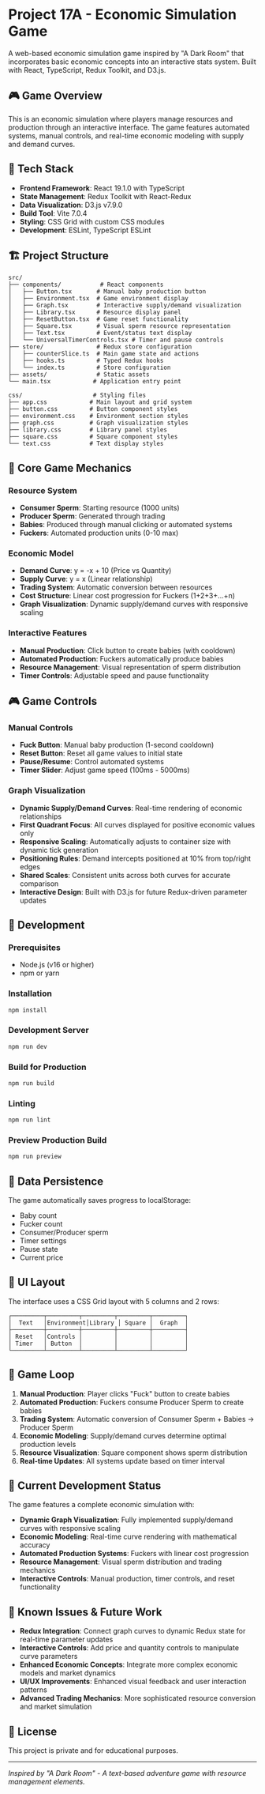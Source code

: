 # Project 17A - Economic Simulation Game

A web-based economic simulation game inspired by "A Dark Room" that incorporates basic economic concepts into an interactive stats system. Built with React, TypeScript, Redux Toolkit, and D3.js.

## 🎮 Game Overview

This is an economic simulation where players manage resources and production through an interactive interface. The game features automated systems, manual controls, and real-time economic modeling with supply and demand curves.

## 🚀 Tech Stack

- **Frontend Framework**: React 19.1.0 with TypeScript
- **State Management**: Redux Toolkit with React-Redux
- **Data Visualization**: D3.js v7.9.0
- **Build Tool**: Vite 7.0.4
- **Styling**: CSS Grid with custom CSS modules
- **Development**: ESLint, TypeScript ESLint

## 🏗️ Project Structure

```
src/
├── components/           # React components
│   ├── Button.tsx       # Manual baby production button
│   ├── Environment.tsx  # Game environment display
│   ├── Graph.tsx        # Interactive supply/demand visualization
│   ├── Library.tsx      # Resource display panel
│   ├── ResetButton.tsx  # Game reset functionality
│   ├── Square.tsx       # Visual sperm resource representation
│   ├── Text.tsx         # Event/status text display
│   └── UniversalTimerControls.tsx # Timer and pause controls
├── store/               # Redux store configuration
│   ├── counterSlice.ts  # Main game state and actions
│   ├── hooks.ts         # Typed Redux hooks
│   └── index.ts         # Store configuration
├── assets/              # Static assets
└── main.tsx            # Application entry point

css/                    # Styling files
├── app.css            # Main layout and grid system
├── button.css         # Button component styles
├── environment.css    # Environment section styles
├── graph.css          # Graph visualization styles
├── library.css        # Library panel styles
├── square.css         # Square component styles
└── text.css           # Text display styles
```

## 🎯 Core Game Mechanics

### Resource System
- **Consumer Sperm**: Starting resource (1000 units)
- **Producer Sperm**: Generated through trading
- **Babies**: Produced through manual clicking or automated systems
- **Fuckers**: Automated production units (0-10 max)

### Economic Model
- **Demand Curve**: y = -x + 10 (Price vs Quantity)
- **Supply Curve**: y = x (Linear relationship)
- **Trading System**: Automatic conversion between resources
- **Cost Structure**: Linear cost progression for Fuckers (1+2+3+...+n)
- **Graph Visualization**: Dynamic supply/demand curves with responsive scaling

### Interactive Features
- **Manual Production**: Click button to create babies (with cooldown)
- **Automated Production**: Fuckers automatically produce babies
- **Resource Management**: Visual representation of sperm distribution
- **Timer Controls**: Adjustable speed and pause functionality

## 🎮 Game Controls

### Manual Controls
- **Fuck Button**: Manual baby production (1-second cooldown)
- **Reset Button**: Reset all game values to initial state
- **Pause/Resume**: Control automated systems
- **Timer Slider**: Adjust game speed (100ms - 5000ms)

### Graph Visualization
- **Dynamic Supply/Demand Curves**: Real-time rendering of economic relationships
- **First Quadrant Focus**: All curves displayed for positive economic values only
- **Responsive Scaling**: Automatically adjusts to container size with dynamic tick generation
- **Positioning Rules**: Demand intercepts positioned at 10% from top/right edges
- **Shared Scales**: Consistent units across both curves for accurate comparison
- **Interactive Design**: Built with D3.js for future Redux-driven parameter updates

## 🔧 Development

### Prerequisites
- Node.js (v16 or higher)
- npm or yarn

### Installation
```bash
npm install
```

### Development Server
```bash
npm run dev
```

### Build for Production
```bash
npm run build
```

### Linting
```bash
npm run lint
```

### Preview Production Build
```bash
npm run preview
```

## 💾 Data Persistence

The game automatically saves progress to localStorage:
- Baby count
- Fucker count
- Consumer/Producer sperm
- Timer settings
- Pause state
- Current price

## 🎨 UI Layout

The interface uses a CSS Grid layout with 5 columns and 2 rows:

```
┌─────────┬─────────┬─────────┬─────────┬─────────┐
│  Text   │Environment│Library │ Square │  Graph  │
├─────────┼─────────┼─────────┼─────────┼─────────┤
│ Reset   │Controls │         │         │         │
│ Timer   │ Button  │         │         │         │
└─────────┴─────────┴─────────┴─────────┴─────────┘
```

## 🔄 Game Loop

1. **Manual Production**: Player clicks "Fuck" button to create babies
2. **Automated Production**: Fuckers consume Producer Sperm to create babies
3. **Trading System**: Automatic conversion of Consumer Sperm + Babies → Producer Sperm
4. **Economic Modeling**: Supply/demand curves determine optimal production levels
5. **Resource Visualization**: Square component shows sperm distribution
6. **Real-time Updates**: All systems update based on timer interval

## 🎯 Current Development Status

The game features a complete economic simulation with:
- **Dynamic Graph Visualization**: Fully implemented supply/demand curves with responsive scaling
- **Economic Modeling**: Real-time curve rendering with mathematical accuracy
- **Automated Production Systems**: Fuckers with linear cost progression
- **Resource Management**: Visual sperm distribution and trading mechanics
- **Interactive Controls**: Manual production, timer controls, and reset functionality

## 🚧 Known Issues & Future Work

- **Redux Integration**: Connect graph curves to dynamic Redux state for real-time parameter updates
- **Interactive Controls**: Add price and quantity controls to manipulate curve parameters
- **Enhanced Economic Concepts**: Integrate more complex economic models and market dynamics
- **UI/UX Improvements**: Enhanced visual feedback and user interaction patterns
- **Advanced Trading Mechanics**: More sophisticated resource conversion and market simulation

## 📝 License

This project is private and for educational purposes.

---

*Inspired by "A Dark Room" - A text-based adventure game with resource management elements.*